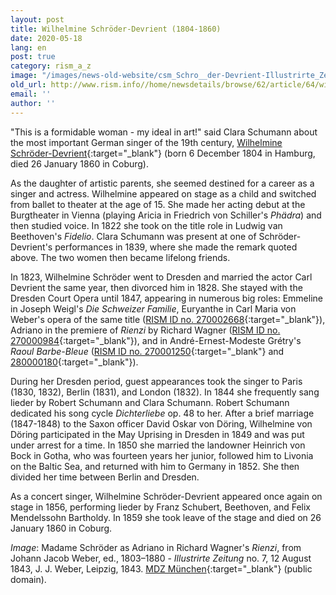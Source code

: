 ```yaml
---
layout: post
title: Wilhelmine Schröder-Devrient (1804-1860)
date: 2020-05-18
lang: en
post: true
category: rism_a_z
image: "/images/news-old-website/csm_Schro__der-Devrient-Illustrirte_Zeitung__1843__07_013_4_Adriano_9e256ca086.png"
old_url: http://www.rism.info//home/newsdetails/browse/62/article/64/wilhelmine-schroeder-devrient-1804-1860.html
email: ''
author: ''
---
```



"This is a formidable woman - my ideal in art!" said Clara Schumann about the most important German singer of the 19th century, [Wilhelmine Schröder-Devrient](https://opac.rism.info/search?View=rism&q=Schr%C3%B6der+Devrient+Wilhelmine&Language=en){:target="_blank"} (born 6 December 1804 in Hamburg, died 26 January 1860 in Coburg).

As the daughter of artistic parents, she seemed destined for a career as a singer and actress. Wilhelmine appeared on stage as a child and switched from ballet to theater at the age of 15. She made her acting debut at the Burgtheater in Vienna (playing Aricia in Friedrich von Schiller's _Phädra_) and then studied voice. In 1822 she took on the title role in Ludwig van Beethoven's _Fidelio_. Clara Schumann was present at one of Schröder-Devrient's performances in 1839, where she made the remark quoted above. The two women then became lifelong friends.

In 1823, Wilhelmine Schröder went to Dresden and married the actor Carl Devrient the same year, then divorced him in 1828. She stayed with the Dresden Court Opera until 1847, appearing in numerous big roles: Emmeline in Joseph Weigl's _Die Schweizer Familie_, Euryanthe in Carl Maria von Weber's opera of the same title ([RISM ID no. 270002668](https://opac.rism.info/search?id=270002668&View=rism&Language=en){:target="_blank"}), Adriano in the premiere of _Rienzi_ by Richard Wagner ([RISM ID no. 270000984](https://opac.rism.info/search?id=270000984&View=rism&Language=en){:target="_blank"}), and in André-Ernest-Modeste Grétry's _Raoul Barbe-Bleue_ ([RISM ID no. 270001250](https://opac.rism.info/search?id=270001250&View=rism&Language=en){:target="_blank"} and [280000180](https://opac.rism.info/search?id=280000180&View=rism&Language=en){:target="_blank"}).

During her Dresden period, guest appearances took the singer to Paris (1830, 1832), Berlin (1831), and London (1832). In 1844 she frequently sang lieder by Robert Schumann and Clara Schumann. Robert Schumann dedicated his song cycle _Dichterliebe_ op. 48 to her. After a brief marriage (1847-1848) to the Saxon officer David Oskar von Döring, Wilhelmine von Döring participated in the May Uprising in Dresden in 1849 and was put under arrest for a time. In 1850 she married the landowner Heinrich von Bock in Gotha, who was fourteen years her junior, followed him to Livonia on the Baltic Sea, and returned with him to Germany in 1852. She then divided her time between Berlin and Dresden.

As a concert singer, Wilhelmine Schröder-Devrient appeared once again on stage in 1856, performing lieder by Franz Schubert, Beethoven, and Felix Mendelssohn Bartholdy. In 1859 she took leave of the stage and died on 26 January 1860 in Coburg.


_Image_: Madame Schröder as Adriano in Richard Wagner's _Rienzi_, from Johann Jacob Weber, ed., 1803–1880 - _Illustrirte Zeitung_ no. 7, 12 August 1843, J. J. Weber, Leipzig, 1843. [MDZ München](https://commons.wikimedia.org/w/index.php?curid=34793830){:target="_blank"} (public domain).



<script type="text/javascript">var switchTo5x=true;</script><script type="text/javascript" src="http://w.sharethis.com/button/buttons.js"></script><script type="text/javascript">stLight.options({publisher: "9b601438-1ce1-49d8-bfd7-9cff5df54c17", doNotHash: false, doNotCopy: false, hashAddressBar: false});</script>